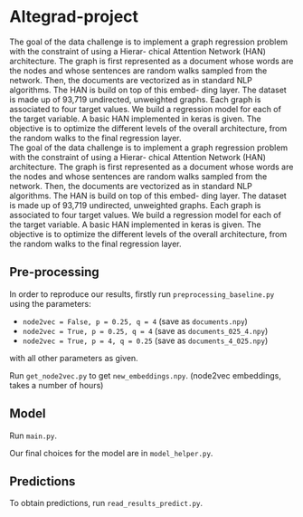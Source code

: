 # Altegrad-project
The goal of the data challenge is to implement a graph
regression  problem  with  the  constraint  of  using  a  Hierar-
chical Attention Network (HAN) architecture. The graph is
first represented as a document whose words are the nodes
and whose sentences are random walks sampled from the
network. Then, the documents are vectorized as in standard
NLP algorithms.  The HAN is build on top of this embed-
ding layer.   The dataset is made up of 93,719 undirected,
unweighted graphs.  Each graph is associated to four target
values.  We build a regression model for each of the target
variable. A basic HAN implemented in keras is given. The
objective  is  to  optimize  the  different  levels  of  the  overall
architecture, from the random walks to the final regression
layer.  
The goal of the data challenge is to implement a graph
regression  problem  with  the  constraint  of  using  a  Hierar-
chical Attention Network (HAN) architecture. The graph is
first represented as a document whose words are the nodes
and whose sentences are random walks sampled from the
network. Then, the documents are vectorized as in standard
NLP algorithms.  The HAN is build on top of this embed-
ding layer.   The dataset is made up of 93,719 undirected,
unweighted graphs.  Each graph is associated to four target
values.  We build a regression model for each of the target
variable. A basic HAN implemented in keras is given. The
objective  is  to  optimize  the  different  levels  of  the  overall
architecture, from the random walks to the final regression
layer.  

## Pre-processing

In order to reproduce our results, firstly run `preprocessing_baseline.py` using the parameters: 

- `node2vec = False, p = 0.25, q = 4` (save as `documents.npy`)
- `node2vec = True, p = 0.25, q = 4` (save as `documents_025_4.npy`)
- `node2vec = True, p = 4, q = 0.25` (save as `documents_4_025.npy`)

with all other parameters as given. 

Run `get_node2vec.py` to get `new_embeddings.npy`. (node2vec embeddings, takes a number of hours)

## Model

Run `main.py`.

Our final choices for the model are in `model_helper.py`. 

## Predictions

To obtain predictions, run `read_results_predict.py`. 
